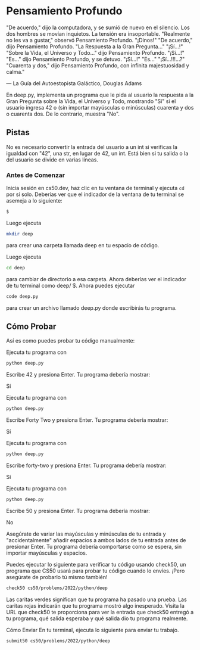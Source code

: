 # Pensamiento Profundo

"De acuerdo," dijo la computadora, y se sumió de nuevo en el silencio. Los dos hombres se movían inquietos. La tensión era insoportable.
"Realmente no les va a gustar," observó Pensamiento Profundo.
"¡Dinos!"
"De acuerdo," dijo Pensamiento Profundo. "La Respuesta a la Gran Pregunta..."
"¡Sí...!"
"Sobre la Vida, el Universo y Todo..." dijo Pensamiento Profundo.
"¡Sí...!"
"Es..." dijo Pensamiento Profundo, y se detuvo.
"¡Sí...!"
"Es..."
"¡Sí...!!!...?"
"Cuarenta y dos," dijo Pensamiento Profundo, con infinita majestuosidad y calma."

— La Guía del Autoestopista Galáctico, Douglas Adams

En deep.py, implementa un programa que le pida al usuario la respuesta a la Gran Pregunta sobre la Vida, el Universo y Todo, mostrando "Sí" si el usuario ingresa 42 o (sin importar mayúsculas o minúsculas) cuarenta y dos o cuarenta dos. De lo contrario, muestra "No".

## Pistas

No es necesario convertir la entrada del usuario a un int si verificas la igualdad con "42", una str, en lugar de 42, un int.
Está bien si tu salida o la del usuario se divide en varias líneas.

### Antes de Comenzar

Inicia sesión en cs50.dev, haz clic en tu ventana de terminal y ejecuta `cd` por sí solo. Deberías ver que el indicador de la ventana de tu terminal se asemeja a lo siguiente:

```bash
$
```

Luego ejecuta

```bash
mkdir deep
```

para crear una carpeta llamada deep en tu espacio de código.

Luego ejecuta

```bash
cd deep
```

para cambiar de directorio a esa carpeta. Ahora deberías ver el indicador de tu terminal como deep/ $. Ahora puedes ejecutar

```bash
code deep.py
```

para crear un archivo llamado deep.py donde escribirás tu programa.

## Cómo Probar

Así es como puedes probar tu código manualmente:

Ejecuta tu programa con

```bash
python deep.py
```

Escribe 42 y presiona Enter. Tu programa debería mostrar:

Sí

Ejecuta tu programa con

```bash
python deep.py
```

Escribe Forty Two y presiona Enter. Tu programa debería mostrar:

Sí

Ejecuta tu programa con

```bash
python deep.py
```

Escribe forty-two y presiona Enter. Tu programa debería mostrar:

Sí

Ejecuta tu programa con

```bash
python deep.py
```

Escribe 50 y presiona Enter. Tu programa debería mostrar:

No

Asegúrate de variar las mayúsculas y minúsculas de tu entrada y "accidentalmente" añadir espacios a ambos lados de tu entrada antes de presionar Enter. Tu programa debería comportarse como se espera, sin importar mayúsculas y espacios.

Puedes ejecutar lo siguiente para verificar tu código usando check50, un programa que CS50 usará para probar tu código cuando lo envíes. ¡Pero asegúrate de probarlo tú mismo también!

```bash
check50 cs50/problems/2022/python/deep
```

Las caritas verdes significan que tu programa ha pasado una prueba. Las caritas rojas indicarán que tu programa mostró algo inesperado. Visita la URL que check50 te proporciona para ver la entrada que check50 entregó a tu programa, qué salida esperaba y qué salida dio tu programa realmente.

Cómo Enviar
En tu terminal, ejecuta lo siguiente para enviar tu trabajo.

```bash
submit50 cs50/problems/2022/python/deep
```
